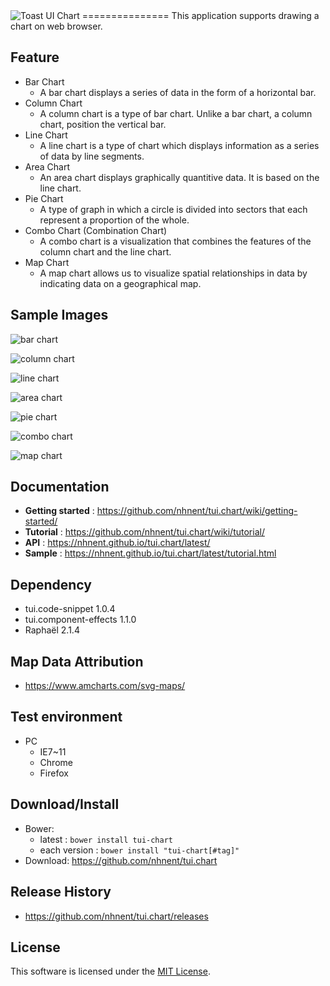 <img alt="Toast UI Chart" src="https://cloud.githubusercontent.com/assets/2888775/12061211/9fe03df6-afc3-11e5-9077-81342dcb8f49.png">
===============
This application supports drawing a chart on web browser.<br>

## Feature

* Bar Chart<br>
   * A bar chart displays a series of data in the form of a horizontal bar.
* Column Chart<br>
   * A column chart is a type of bar chart. Unlike a bar chart, a column chart, position the vertical bar.
* Line Chart<br>
   * A line chart is a type of chart which displays information as a series of data by line segments.
* Area Chart<br>
   * An area chart displays graphically quantitive data. It is based on the line chart.
* Pie Chart<br>
   * A type of graph in which a circle is divided into sectors that each represent a proportion of the whole.
* Combo Chart (Combination Chart)<br>
   * A combo chart is a visualization that combines the features of the column chart and the line chart.
* Map Chart<br>
   * A map chart allows us to visualize spatial relationships in data by indicating data on a geographical map.

## Sample Images

![bar chart](https://cloud.githubusercontent.com/assets/2888775/14166360/c7fed622-f74d-11e5-88e4-1eeb0ec3cc73.png)

![column chart](https://cloud.githubusercontent.com/assets/2888775/14168827/6d4a3250-f75f-11e5-9bf5-978ad18932d9.png)

![line chart](https://cloud.githubusercontent.com/assets/2888775/13280685/c7f3eeca-db22-11e5-9d2b-9dd1eb81d247.png)

![area chart](https://cloud.githubusercontent.com/assets/2888775/13280693/d19dfb3c-db22-11e5-9dc3-845ae0552055.png)

![pie chart](https://cloud.githubusercontent.com/assets/2888775/13280700/dad6c562-db22-11e5-8d48-9fe247f65b58.png)

![combo chart](https://cloud.githubusercontent.com/assets/2888775/13280701/e07e3522-db22-11e5-9477-f124a9675671.png)

![map chart](https://cloud.githubusercontent.com/assets/2888775/14169302/e228221a-f761-11e5-88ed-20e9a2aba45c.png)

## Documentation
* **Getting started** : https://github.com/nhnent/tui.chart/wiki/getting-started/
* **Tutorial** : https://github.com/nhnent/tui.chart/wiki/tutorial/
* **API** : https://nhnent.github.io/tui.chart/latest/
* **Sample** : https://nhnent.github.io/tui.chart/latest/tutorial.html

## Dependency
* tui.code-snippet 1.0.4
* tui.component-effects 1.1.0
* Raphaël 2.1.4

## Map Data Attribution
* https://www.amcharts.com/svg-maps/

## Test environment
* PC
	* IE7~11
	* Chrome
	* Firefox

## Download/Install
* Bower:
   * latest : `bower install tui-chart`
   * each version : `bower install "tui-chart[#tag]"`
* Download: https://github.com/nhnent/tui.chart

## Release History
* https://github.com/nhnent/tui.chart/releases

## License
This software is licensed under the [MIT License](https://github.com/nhnent/tui.chart/blob/master/LICENSE).
